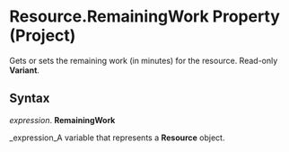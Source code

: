 
# Resource.RemainingWork Property (Project)

Gets or sets the remaining work (in minutes) for the resource. Read-only  **Variant**.


## Syntax

 _expression_. **RemainingWork**

 _expression_A variable that represents a  **Resource** object.

